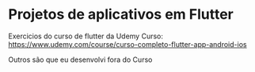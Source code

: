 # Projetos de aplicativos em Flutter
Exercicios do curso de flutter da Udemy
Curso: https://www.udemy.com/course/curso-completo-flutter-app-android-ios

Outros são que eu desenvolvi fora do Curso

